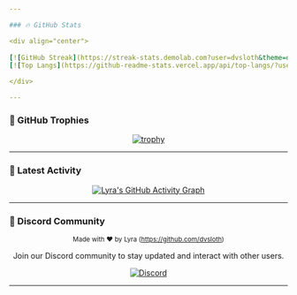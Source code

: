 ```yaml
---

### 🔥 GitHub Stats

<div align="center">
  
[![GitHub Streak](https://streak-stats.demolab.com?user=dvsloth&theme=dark&hide_border=true)](https://git.io/streak-stats)  
[![Top Langs](https://github-readme-stats.vercel.app/api/top-langs/?username=dvsloth&layout=compact&theme=dark)](https://github.com/dvsloth)

</div>

---
```


### 🌟 GitHub Trophies

<div align="center">

[![trophy](https://github-profile-trophy.vercel.app/?username=dvsloth&theme=darkhub&no-bg=true&no-frame=true)](https://github.com/dvsloth)

</div>

---

### 🚀 Latest Activity

<div align="center">
  
[![Lyra's GitHub Activity Graph](https://github-readme-activity-graph.vercel.app/graph?username=dvsloth&theme=react-dark)](https://github.com/dvsloth)
</div>

---

### 💬 Discord Community

<div align="center">
  
  <sub>Made with ❤︎ by Lyra (https://github.com/dvsloth)</sub>
  
  Join our Discord community to stay updated and interact with other users.

[![Discord](https://img.shields.io/badge/Join%20Us%20on-Discord-7289DA.svg?logo=discord&logoColor=white)](https://discord.gg/TBkjPn6mHg)

</div>

---
